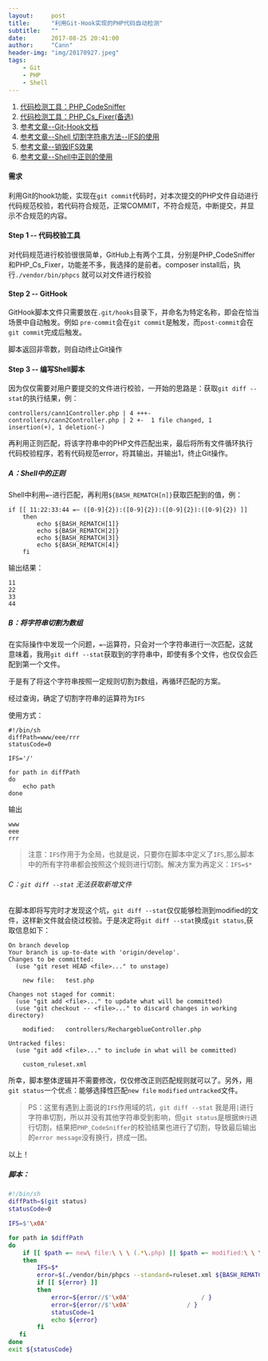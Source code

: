 ```yaml
---
layout:     post
title:      "利用Git-Hook实现的PHP代码自动检测"
subtitle:   ""
date:       2017-08-25 20:41:00
author:     "Cann"
header-img: "img/20170927.jpeg"
tags:
    - Git
    - PHP
    - Shell
---
```


 1. [代码检测工具：PHP_CodeSniffer](https://github.com/squizlabs/PHP_CodeSniffer)
 2. [代码检测工具：PHP_Cs_Fixer(备选)](https://github.com/FriendsOfPHP/PHP-CS-Fixer)
 3. [参考文章--Git-Hook文档](https://git-scm.com/book/zh/v2/%E8%87%AA%E5%AE%9A%E4%B9%89-Git-Git-%E9%92%A9%E5%AD%90)
 4. [参考文章--Shell 切割字符串方法--IFS的使用](http://smilejay.com/2011/12/bash_ifs/)
 5. [参考文章--销毁IFS效果](http://blog.csdn.net/csfreebird/article/details/7974298)
 6. [参考文章--Shell中正则的使用](http://www.111cn.net/phper/210/88457.htm)

#### 需求
利用Git的hook功能，实现在`git commit`代码时，对本次提交的PHP文件自动进行代码规范校验，若代码符合规范，正常COMMIT，不符合规范，中断提交，并显示不合规范的内容。

#### Step 1 -- 代码校验工具
对代码规范进行校验很很简单，GitHub上有两个工具，分别是PHP_CodeSniffer和PHP_Cs_Fixer，功能差不多，我选择的是前者。composer install后，执行`./vendor/bin/phpcs` 就可以对文件进行校验

#### Step 2 -- GitHook
GitHook脚本文件只需要放在`.git/hooks`目录下，并命名为特定名称，即会在恰当场景中自动触发。例如 `pre-commit`会在`git commit`是触发，而`post-commit`会在`git commit`完成后触发。

脚本返回非零数，则自动终止Git操作

#### Step 3 -- 编写Shell脚本
因为仅仅需要对用户要提交的文件进行校验，一开始的思路是：获取`git diff --stat`的执行结果，例：

```
controllers/cann1Controller.php | 4 +++- controllers/cann2Controller.php | 2 +-  1 file changed, 1 insertion(+), 1 deletion(-)
```

再利用正则匹配，将该字符串中的PHP文件匹配出来，最后将所有文件循环执行代码校验程序，若有代码规范error，将其输出，并输出1，终止Git操作。

##### A：Shell中的正则
Shell中利用`=~`进行匹配，再利用`${BASH_REMATCH[n]}`获取匹配到的值，例：

```
if [[ 11:22:33:44 =~ ([0-9]{2}):([0-9]{2}):([0-9]{2}):([0-9]{2}) ]]
    then
        echo ${BASH_REMATCH[1]}
        echo ${BASH_REMATCH[2]}
        echo ${BASH_REMATCH[3]}
        echo ${BASH_REMATCH[4]}
    fi
```

输出结果：

```
11
22
33
44
```

##### B：将字符串切割为数组
在实际操作中发现一个问题，`=~`运算符，只会对一个字符串进行一次匹配，这就意味着，我用`git diff --stat`获取到的字符串中，即使有多个文件，也仅仅会匹配到第一个文件。

于是有了将这个字符串按照一定规则切割为数组，再循环匹配的方案。

经过查询，确定了切割字符串的运算符为`IFS`

使用方式：

```
#!/bin/sh
diffPath=www/eee/rrr
statusCode=0

IFS='/'

for path in diffPath
do
    echo path
done
```
输出

```
www
eee
rrr
```

>注意：`IFS`作用于为全局，也就是说，只要你在脚本中定义了`IFS`,那么脚本中的所有字符串都会按照这个规则进行切割。解决方案为再定义：`IFS=$*`

###### C：`git diff --stat` 无法获取新增文件
在脚本即将写完时才发现这个坑，`git diff --stat`仅仅能够检测到modified的文件，这样新文件就会绕过校验。于是决定将`git diff --stat`换成`git status`,获取信息如下：

```
On branch develop
Your branch is up-to-date with 'origin/develop'.
Changes to be committed:
  (use "git reset HEAD <file>..." to unstage)

    new file:   test.php

Changes not staged for commit:
  (use "git add <file>..." to update what will be committed)
  (use "git checkout -- <file>..." to discard changes in working directory)

    modified:   controllers/RechargeblueController.php

Untracked files:
  (use "git add <file>..." to include in what will be committed)

    custom_ruleset.xml
```

所幸，脚本整体逻辑并不需要修改，仅仅修改正则匹配规则就可以了。另外，用`git status`一个优点：能够选择性匹配`new file` `modified` `untracked`文件。

>PS：这里有遇到上面说的`IFS`作用域的坑，`git diff --stat` 我是用`|`进行字符串切割，所以并没有其他字符串受到影响，但`git status`是根据`换行`进行切割，结果把`PHP_CodeSniffer`的校验结果也进行了切割，导致最后输出的`error message`没有换行，挤成一团。

以上！

##### 脚本：

```sh
#!/bin/sh
diffPath=$(git status)
statusCode=0

IFS=$'\x0A'

for path in $diffPath
do
    if [[ $path =~ new\ file:\ \ \ (.*\.php) || $path =~ modified:\ \ \ (.*\.php) ]]
    then
        IFS=$*
        error=$(./vendor/bin/phpcs --standard=ruleset.xml ${BASH_REMATCH[1]})
        if [[ ${error} ]]
        then
            error=${error//$'\x0A'                    / }
            error=${error//$'\x0A'                / }
            statusCode=1
            echo ${error}
        fi
   fi
done
exit ${statusCode}
```


